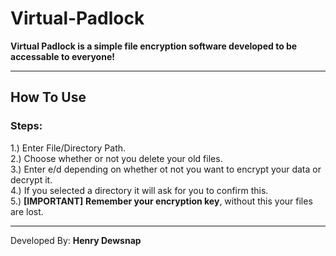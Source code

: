 # Virtual-Padlock
__Virtual Padlock is a simple file encryption software developed to be accessable to everyone!__

--- 
## How To Use

### Steps:
1.) Enter File/Directory Path. \
2.) Choose whether or not you delete your old files. \
3.) Enter e/d depending on whether ot not you want to encrypt your data or decrypt it. \
4.) If you selected a directory it will ask for you to confirm this. \
5.) **[IMPORTANT]** **Remember your encryption key**, without this your files are lost. 

---
Developed By: **Henry Dewsnap**
